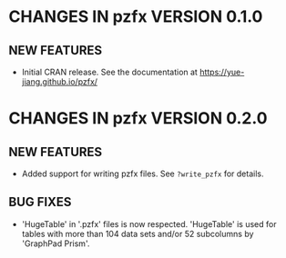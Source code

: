 # CHANGES IN pzfx VERSION 0.1.0
## NEW FEATURES
- Initial CRAN release. See the documentation at https://yue-jiang.github.io/pzfx/

# CHANGES IN pzfx VERSION 0.2.0
## NEW FEATURES
- Added support for writing pzfx files. See `?write_pzfx` for details.

## BUG FIXES
- 'HugeTable' in '.pzfx' files is now respected. 'HugeTable' is used for tables with more than 104 data sets and/or 52 subcolumns by 'GraphPad Prism'.

